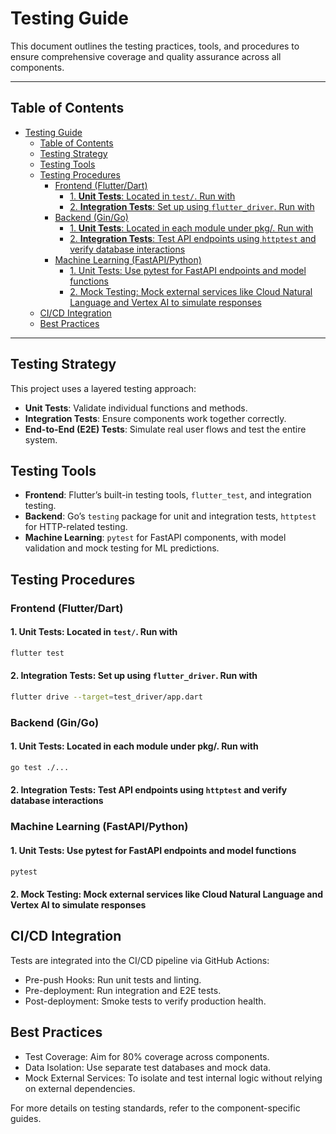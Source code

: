 # Testing Guide

This document outlines the testing practices, tools, and procedures to ensure comprehensive coverage and quality assurance across all components.

---

## Table of Contents

- [Testing Guide](#testing-guide)
  - [Table of Contents](#table-of-contents)
  - [Testing Strategy](#testing-strategy)
  - [Testing Tools](#testing-tools)
  - [Testing Procedures](#testing-procedures)
    - [Frontend (Flutter/Dart)](#frontend-flutterdart)
      - [1. **Unit Tests**: Located in `test/`. Run with](#1-unit-tests-located-in-test-run-with)
      - [2. **Integration Tests**: Set up using `flutter_driver`. Run with](#2-integration-tests-set-up-using-flutter_driver-run-with)
    - [Backend (Gin/Go)](#backend-gingo)
      - [1. **Unit Tests**: Located in each module under pkg/. Run with](#1-unit-tests-located-in-each-module-under-pkg-run-with)
      - [2. **Integration Tests**: Test API endpoints using `httptest` and verify database interactions](#2-integration-tests-test-api-endpoints-using-httptest-and-verify-database-interactions)
    - [Machine Learning (FastAPI/Python)](#machine-learning-fastapipython)
      - [1. Unit Tests: Use pytest for FastAPI endpoints and model functions](#1-unit-tests-use-pytest-for-fastapi-endpoints-and-model-functions)
      - [2. Mock Testing: Mock external services like Cloud Natural Language and Vertex AI to simulate responses](#2-mock-testing-mock-external-services-like-cloud-natural-language-and-vertex-ai-to-simulate-responses)
  - [CI/CD Integration](#cicd-integration)
  - [Best Practices](#best-practices)

---

## Testing Strategy

This project uses a layered testing approach:

- **Unit Tests**: Validate individual functions and methods.
- **Integration Tests**: Ensure components work together correctly.
- **End-to-End (E2E) Tests**: Simulate real user flows and test the entire system.

## Testing Tools

- **Frontend**: Flutter’s built-in testing tools, `flutter_test`, and integration testing.
- **Backend**: Go’s `testing` package for unit and integration tests, `httptest` for HTTP-related testing.
- **Machine Learning**: `pytest` for FastAPI components, with model validation and mock testing for ML predictions.

## Testing Procedures

### Frontend (Flutter/Dart)

#### 1. **Unit Tests**: Located in `test/`. Run with

```bash
flutter test
```

#### 2. **Integration Tests**: Set up using `flutter_driver`. Run with

```bash
flutter drive --target=test_driver/app.dart
```

### Backend (Gin/Go)

#### 1. **Unit Tests**: Located in each module under pkg/. Run with

```bash
go test ./...
```

#### 2. **Integration Tests**: Test API endpoints using `httptest` and verify database interactions

### Machine Learning (FastAPI/Python)

#### 1. Unit Tests: Use pytest for FastAPI endpoints and model functions

```bash
pytest
```

#### 2. Mock Testing: Mock external services like Cloud Natural Language and Vertex AI to simulate responses

## CI/CD Integration

Tests are integrated into the CI/CD pipeline via GitHub Actions:

- Pre-push Hooks: Run unit tests and linting.
- Pre-deployment: Run integration and E2E tests.
- Post-deployment: Smoke tests to verify production health.

## Best Practices

- Test Coverage: Aim for 80% coverage across components.
- Data Isolation: Use separate test databases and mock data.
- Mock External Services: To isolate and test internal logic without relying on external dependencies.

For more details on testing standards, refer to the component-specific guides.
